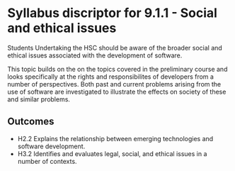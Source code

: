 # Syllabus discriptor for 9.1.1 - Social and ethical issues

Students Undertaking the HSC should be aware of the broader social and 
ethical issues associated with the development of software.

This topic builds on the on the topics covered in the preliminary course
and looks specifically at the rights and responsibilites of developers from 
a number of perspectives. Both past and current problems arising from the 
use of software are investigated to illustrate the effects on society of 
these and similar problems.

## Outcomes

- H2.2 Explains the relationship between emerging technologies and software 
development.
- H3.2 Identifies and evaluates legal, social, and ethical issues in a number
of contexts.
